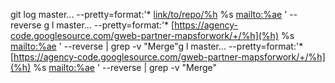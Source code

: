 
git log master... --pretty=format:'* [link/to/repo/%h](%h) %s [mailto:%ae](%an) ' --reverse g l master... --pretty=format:'* [https://agency-code.googlesource.com/gweb-partner-mapsforwork/+/%h](%h) %s [mailto:%ae](%an) ' --reverse | grep -v "Merge"g l master... --pretty=format:'* [https://agency-code.googlesource.com/gweb-partner-mapsforwork/+/%h](%h) %s [mailto:%ae](%an) ' --reverse | grep -v "Merge"

